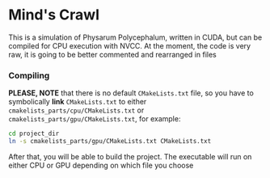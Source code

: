 # Mind's Crawl
This is a simulation of Physarum Polycephalum, written in CUDA, but can be compiled for CPU execution with NVCC.
At the moment, the code is very raw, it is going to be better commented and rearranged in files
### Compiling
**PLEASE, NOTE** that there is no default `CMakeLists.txt` file, so you have to symbolically **link** `CMakeLists.txt`
to either `cmakelists_parts/cpu/CMakeLists.txt` or `cmakelists_parts/gpu/CMakeLists.txt`, for example:
```bash
cd project_dir
ln -s cmakelists_parts/gpu/CMakeLists.txt CMakeLists.txt
```
After that, you will be able to build the project. The executable will run on either CPU or GPU depending on
which file you choose
